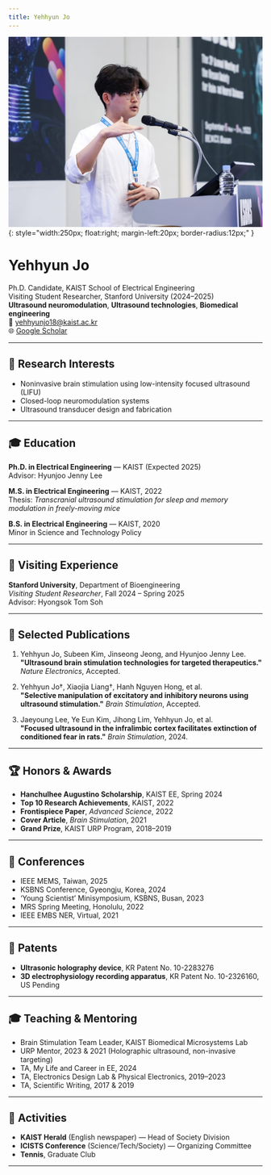 ```yaml
---
title: Yehhyun Jo
---
```


![Profile Photo](2023_KSBNS.jpg){: style="width:250px; float:right; margin-left:20px; border-radius:12px;" }

# Yehhyun Jo

Ph.D. Candidate, KAIST School of Electrical Engineering  
Visiting Student Researcher, Stanford University (2024–2025)  
**Ultrasound neuromodulation**, **Ultrasound technologies**, **Biomedical engineering**  
📧 yehhyunjo18@kaist.ac.kr  
🌐 [Google Scholar](https://scholar.google.com/citations?user=Zamd4igAAAAJ&hl=en)

---

## 🧠 Research Interests

- Noninvasive brain stimulation using low-intensity focused ultrasound (LIFU)
- Closed-loop neuromodulation systems
- Ultrasound transducer design and fabrication

---

## 🎓 Education

**Ph.D. in Electrical Engineering** — KAIST (Expected 2025)  
Advisor: Hyunjoo Jenny Lee

**M.S. in Electrical Engineering** — KAIST, 2022  
Thesis: *Transcranial ultrasound stimulation for sleep and memory modulation in freely-moving mice*

**B.S. in Electrical Engineering** — KAIST, 2020  
Minor in Science and Technology Policy

---

## 🧪 Visiting Experience

**Stanford University**, Department of Bioengineering  
*Visiting Student Researcher*, Fall 2024 – Spring 2025  
Advisor: Hyongsok Tom Soh

---

## 📄 Selected Publications

1. Yehhyun Jo, Subeen Kim, Jinseong Jeong, and Hyunjoo Jenny Lee.  
   **"Ultrasound brain stimulation technologies for targeted therapeutics."** *Nature Electronics*, Accepted.

2. Yehhyun Jo†, Xiaojia Liang†, Hanh Nguyen Hong, et al.  
   **"Selective manipulation of excitatory and inhibitory neurons using ultrasound stimulation."** *Brain Stimulation*, Accepted.

3. Jaeyoung Lee, Ye Eun Kim, Jihong Lim, Yehhyun Jo, et al.  
   **"Focused ultrasound in the infralimbic cortex facilitates extinction of conditioned fear in rats."** *Brain Stimulation*, 2024.

---

## 🏆 Honors & Awards

- **Hanchulhee Augustino Scholarship**, KAIST EE, Spring 2024  
- **Top 10 Research Achievements**, KAIST, 2022  
- **Frontispiece Paper**, *Advanced Science*, 2022  
- **Cover Article**, *Brain Stimulation*, 2021  
- **Grand Prize**, KAIST URP Program, 2018–2019

---

## 🎤 Conferences

- IEEE MEMS, Taiwan, 2025  
- KSBNS Conference, Gyeongju, Korea, 2024  
- ‘Young Scientist’ Minisymposium, KSBNS, Busan, 2023  
- MRS Spring Meeting, Honolulu, 2022  
- IEEE EMBS NER, Virtual, 2021

---

## 🧬 Patents

- **Ultrasonic holography device**, KR Patent No. 10-2283276  
- **3D electrophysiology recording apparatus**, KR Patent No. 10-2326160, US Pending

---

## 🎓 Teaching & Mentoring

- Brain Stimulation Team Leader, KAIST Biomedical Microsystems Lab  
- URP Mentor, 2023 & 2021 (Holographic ultrasound, non-invasive targeting)  
- TA, My Life and Career in EE, 2024  
- TA, Electronics Design Lab & Physical Electronics, 2019–2023  
- TA, Scientific Writing, 2017 & 2019

---

## 🎯 Activities

- **KAIST Herald** (English newspaper) — Head of Society Division  
- **ICISTS Conference** (Science/Tech/Society) — Organizing Committee  
- **Tennis**, Graduate Club

---
